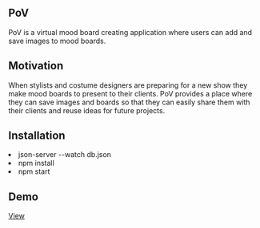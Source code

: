 <h2> PoV </h2>
<p> PoV is a virtual mood board creating application where users can add and save images to mood boards. </p>

<h2> Motivation </h2> 
<p> When stylists and costume designers are preparing for a new show they make mood boards to present to their clients. PoV provides a place where they can save images and boards so that they can easily share them with their clients and reuse ideas for future projects. </p>

<h2> Installation </h2>
<li> json-server --watch db.json </li>
<li> npm install </li>
<li> npm start </li>

<h2> Demo </h2>
<a href="https://youtu.be/7ptUeZNKwoY">View</a>
